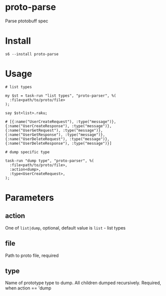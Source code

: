 # proto-parse

Parse ptotobuff spec

# Install

    s6 --install proto-parse

# Usage

```
# list types

my $st = task-run "list types", "proto-parser", %(
  :file<path/to/proto/file>
);

say $st<list>.raku;

# [{:name("UserCreateRequest"), :type("message")}, {:name("UserCreateResponse"), :type("message")}, {:name("UserGetRequest"), :type("message")}, {:name("UserGetResponse"), :type("message")}, {:name("UserDeleteRequest"), :type("message")}, {:name("UserDeleteResponse"), :type("message")}]

# dump specific type

task-run "dump type", "proto-parser", %(
  :file<path/to/proto/file>,
  :action<dump>,
  :type<UserCreateRequest>,
);

```

# Parameters

## action

One of `list|dump`, optional, default value is `list` - list types

## file

Path to proto file, required

## type

Name of prototype type to dump. All children dumped recursively. Required, when
action == 'dump
